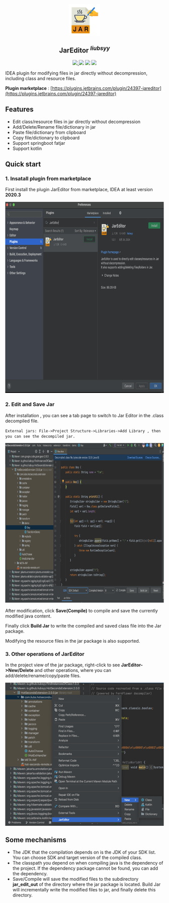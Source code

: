 
<div align="center">
  <img align="center" src="./img/logo.png" width="100" height="100" />
</div>

<h2 align="center">JarEditor <sup><em>liubsyy</em></sup></h2>

<!--<h4 align="center"><strong>English</strong> | <a href="./README_CN.md">简体中文</a></h4>-->

<div align="center">
    <a href="./LICENSE"> <img src="https://img.shields.io/github/license/Liubsyy/JarEditor?color=blue"/> </a>
    <img src="https://img.shields.io/jetbrains/plugin/d/24397"/>
    <img src="https://img.shields.io/jetbrains/plugin/v/24397?label=release&color=red"/>
    <img src="https://img.shields.io/badge/plugin%20sdk-IDEA%202020.3-blue.svg"/>
</div>

IDEA plugin for modifying files in jar directly without decompression, including class and resource files.

**Plugin marketplace** : [https://plugins.jetbrains.com/plugin/24397-jareditor](https://plugins.jetbrains.com/plugin/24397-jareditor)

## Features
- Edit class/resource files in jar directly without decompression
- Add/Delete/Rename file/dictionary in jar
- Paste file/dictionary from clipboard
- Copy file/dictionary to clipboard
- Support springboot fatjar
- Support kotlin

## Quick start

### 1. Insatall plugin from marketplace
First install the plugin JarEditor from marketplace, IDEA at least version **2020.3**

<img src="./img/JarEditor_install.png" width="800" height="606" />


### 2. Edit and Save Jar
After installation , you can see a tab page to switch to Jar Editor in the .class decompiled file.

`External jars: File->Project Structure->Libraries->Add Library , then you can see the decompiled jar.`

<img src="./img/JarEditor_main.png" width="800" height="506" />

After modification, click **Save(Compile)** to compile and save the currently modified java content. 

Finally click **Build Jar** to write the compiled and saved class file into the Jar package.

Modifying the resource files in the jar package is also supported.

### 3. Other operations of JarEditor
In the project view of the jar package, right-click to see **JarEditor->New/Delete** and other operations, where you can add/delete/rename/copy/paste files.

<img src="./img/JarEditor_new_delete.png" width="550" height="454" />


## Some mechanisms
- The JDK that the compilation depends on is the JDK of your SDK list. You can choose SDK and target version of the compiled class.
- The classpath you depend on when compiling java is the dependency of the project. If the dependency package cannot be found, you can add the dependency.
- Save/Compile will save the modified files to the subdirectory **jar_edit_out** of the directory where the jar package is located. Build Jar will incrementally write the modified files to jar, and finally delete this directory.

